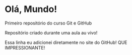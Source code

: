 # Olá, Mundo!
 Primeiro repositório do curso Git e GitHub

 Repositório criado durante uma aula au vivo!

Essa linha eu adicionei diretamente no site do GitHub! QUE IMPRESSIONANTE!

